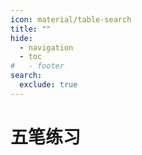 ```yaml
---
icon: material/table-search
title: ""
hide:
  - navigation
  - toc
#   - footer
search:
  exclude: true
---
```


# 五笔练习
